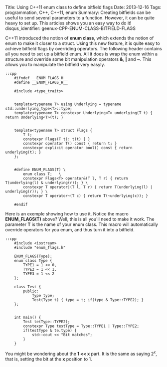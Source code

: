 Title: Using C++11 enum class to define bitfield flags 
Date: 2013-12-16 
Tags: programmation, C++, C++11, enum 
Summary: Creating bitfields can be useful to send several parameters to a function. However, it can be quite heavy to set up. This articles shows you an easy way to do it!
disqus_identifier: geenux-CPP-ENUM-CLASS-BITFIELD-FLAGS

C++11 introduced the notion of **enum class**, which extends the notion of enum
to make it closer to a struct. Using this new feature, it is quite easy to
achieve bitfield flags by overriding operators.
The following header contains all you need to set up a bitfield enum.
All it does is wrap the enum within a structure and override some bit
manipulation operators **&**, **|** and **~**. This allows you to manipulate
the bitfield very easyly.

    ::cpp
        #ifndef __ENUM_FLAGS_H__
        #define __ENUM_FLAGS_H__
        
        #include <type_traits>


        template<typename T> using Underlying = typename std::underlying_type<T>::type;
        template<typename T> constexpr Underlying<T> underlying(T t) { return Underlying<T>(t); }


        template<typename T> struct Flags {
            T t;
            constexpr Flags(T t): t(t) { }
            constexpr operator T() const { return t; }
            constexpr explicit operator bool() const { return underlying(t); }
        };


        #define ENUM_FLAGS(T) \
            enum class T;   \
            constexpr Flags<T> operator&(T l, T r) { return T(underlying(l) & underlying(r)); } \
            constexpr T operator|(T l, T r) { return T(underlying(l) | underlying(r)); } \
            constexpr T operator~(T c) { return T(~underlying(c)); }

        #endif


Here is an exemple showing how to use it. Notice the macro **ENUM_FLAGS(T)**
above? Well, this is all you'll need to make it work. The parameter **T** is
the name of your enum class. This macro will
automatically override operators for you enum, and thus turn it into a
bitfield.

    ::cpp
        #include <iostream>
        #include "enum_flags.h"
        
        ENUM_FLAGS(Type);
        enum class Type {
            TYPE1 = 1 << 0,
            TYPE2 = 1 << 1,
            TYPE3 = 1 << 2
        };
        
        class Test {
            public:
                Type type;
                Test(Type t) { type = t; if(type & Type::TYPE2); }
        };
        
        
        int main() {
            Test te(Type::TYPE2);
            constexpr Type testType = Type::TYPE1 | Type::TYPE2;
            if(testType & te.type) {
                std::cout << "Bit matches";
            }
        }

You might be wondering about the **1 << x** part. It is the same as saying
$2^x$, that is, setting the bit at the **x** position to 1.
        
